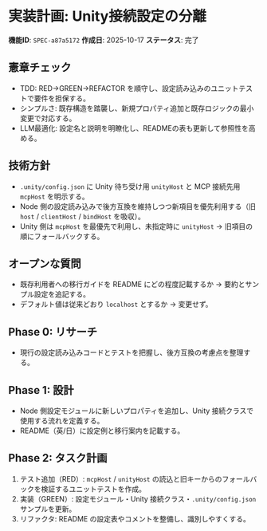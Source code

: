 # 実装計画: Unity接続設定の分離

**機能ID**: `SPEC-a87a5172`
**作成日**: 2025-10-17
**ステータス**: 完了

## 憲章チェック
- TDD: RED→GREEN→REFACTOR を順守し、設定読み込みのユニットテストで要件を担保する。
- シンプルさ: 既存構造を踏襲し、新規プロパティ追加と既存ロジックの最小変更で対応する。
- LLM最適化: 設定名と説明を明瞭化し、READMEの表も更新して参照性を高める。

## 技術方針
- `.unity/config.json` に Unity 待ち受け用 `unityHost` と MCP 接続先用 `mcpHost` を明示する。
- Node 側の設定読み込みで後方互換を維持しつつ新項目を優先利用する（旧 `host` / `clientHost` / `bindHost` を吸収）。
- Unity 側は `mcpHost` を最優先で利用し、未指定時に `unityHost` → 旧項目の順にフォールバックする。

## オープンな質問
- 既存利用者への移行ガイドを README にどの程度記載するか → 要約とサンプル設定を追記する。
- デフォルト値は従来どおり `localhost` とするか → 変更せず。

## Phase 0: リサーチ
- 現行の設定読み込みコードとテストを把握し、後方互換の考慮点を整理する。

## Phase 1: 設計
- Node 側設定モジュールに新しいプロパティを追加し、Unity 接続クラスで使用する流れを定義する。
- README（英/日）に設定例と移行案内を記載する。

## Phase 2: タスク計画
1. テスト追加（RED）: `mcpHost` / `unityHost` の読込と旧キーからのフォールバックを検証するユニットテストを作成。
2. 実装（GREEN）: 設定モジュール・Unity 接続クラス・`.unity/config.json` サンプルを更新。
3. リファクタ: README の設定表やコメントを整備し、識別しやすくする。
